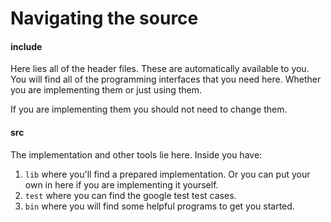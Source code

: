 Navigating the source
=====================

#### include
  Here lies all of the header files. These
  are automatically available to you. You
  will find all of the programming interfaces
  that you need here. Whether you are implementing
  them or just using them.

  If you are implementing them you should not
  need to change them.

#### src
  The implementation and other tools lie here.
  Inside you have:

  1. `lib` where you'll find a prepared implementation.
     Or you can put your own in here if you are implementing
     it yourself.
  2. `test` where you can find the google test test cases.
  3. `bin` where you will find some helpful programs to get
      you started.
